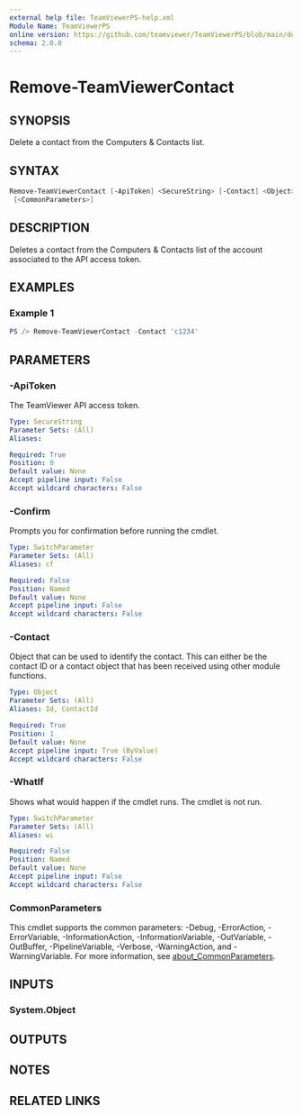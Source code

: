 ```yaml
---
external help file: TeamViewerPS-help.xml
Module Name: TeamViewerPS
online version: https://github.com/teamviewer/TeamViewerPS/blob/main/docs/Cmdlets_help/Remove-TeamViewerContact.md
schema: 2.0.0
---
```


# Remove-TeamViewerContact

## SYNOPSIS

Delete a contact from the Computers & Contacts list.

## SYNTAX

```powershell
Remove-TeamViewerContact [-ApiToken] <SecureString> [-Contact] <Object> [-WhatIf] [-Confirm]
 [<CommonParameters>]
```

## DESCRIPTION

Deletes a contact from the Computers & Contacts list of the account associated
to the API access token.

## EXAMPLES

### Example 1

```powershell
PS /> Remove-TeamViewerContact -Contact 'c1234'
```

## PARAMETERS

### -ApiToken

The TeamViewer API access token.

```yaml
Type: SecureString
Parameter Sets: (All)
Aliases:

Required: True
Position: 0
Default value: None
Accept pipeline input: False
Accept wildcard characters: False
```

### -Confirm

Prompts you for confirmation before running the cmdlet.

```yaml
Type: SwitchParameter
Parameter Sets: (All)
Aliases: cf

Required: False
Position: Named
Default value: None
Accept pipeline input: False
Accept wildcard characters: False
```

### -Contact

Object that can be used to identify the contact.
This can either be the contact ID or a contact object that has been received
using other module functions.

```yaml
Type: Object
Parameter Sets: (All)
Aliases: Id, ContactId

Required: True
Position: 1
Default value: None
Accept pipeline input: True (ByValue)
Accept wildcard characters: False
```

### -WhatIf

Shows what would happen if the cmdlet runs.
The cmdlet is not run.

```yaml
Type: SwitchParameter
Parameter Sets: (All)
Aliases: wi

Required: False
Position: Named
Default value: None
Accept pipeline input: False
Accept wildcard characters: False
```

### CommonParameters

This cmdlet supports the common parameters: -Debug, -ErrorAction, -ErrorVariable, -InformationAction, -InformationVariable, -OutVariable, -OutBuffer, -PipelineVariable, -Verbose, -WarningAction, and -WarningVariable. For more information, see [about_CommonParameters](http://go.microsoft.com/fwlink/?LinkID=113216).

## INPUTS

### System.Object

## OUTPUTS

## NOTES

## RELATED LINKS
